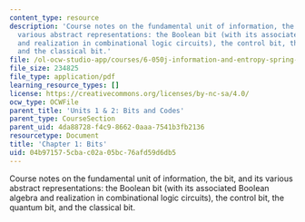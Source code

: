 ```yaml
---
content_type: resource
description: 'Course notes on the fundamental unit of information, the bit, and its
  various abstract representations: the Boolean bit (with its associated Boolean algebra
  and realization in combinational logic circuits), the control bit, the quantum bit,
  and the classical bit.'
file: /ol-ocw-studio-app/courses/6-050j-information-and-entropy-spring-2008/04b971575cbac02a05bc76afd59d6db5_MIT6_050JS08_chapter1.pdf
file_size: 234825
file_type: application/pdf
learning_resource_types: []
license: https://creativecommons.org/licenses/by-nc-sa/4.0/
ocw_type: OCWFile
parent_title: 'Units 1 & 2: Bits and Codes'
parent_type: CourseSection
parent_uid: 4da88728-f4c9-8662-0aaa-7541b3fb2136
resourcetype: Document
title: 'Chapter 1: Bits'
uid: 04b97157-5cba-c02a-05bc-76afd59d6db5
---
```

Course notes on the fundamental unit of information, the bit, and its various abstract representations: the Boolean bit (with its associated Boolean algebra and realization in combinational logic circuits), the control bit, the quantum bit, and the classical bit.